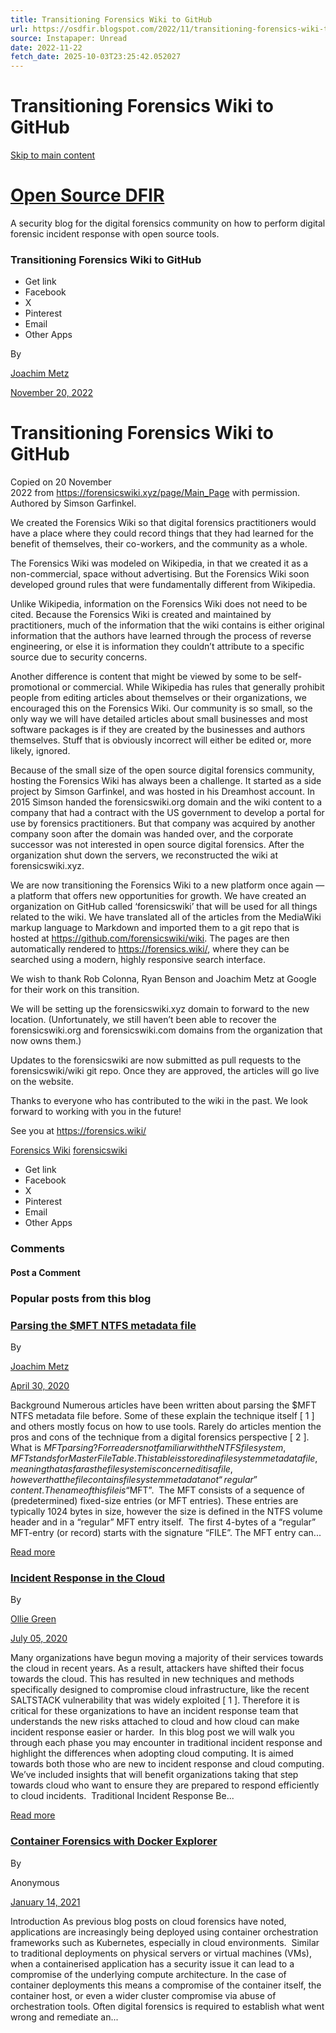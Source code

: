 ```yaml
---
title: Transitioning Forensics Wiki to GitHub
url: https://osdfir.blogspot.com/2022/11/transitioning-forensics-wiki-to-github.html
source: Instapaper: Unread
date: 2022-11-22
fetch_date: 2025-10-03T23:25:42.052027
---
```


# Transitioning Forensics Wiki to GitHub

[Skip to main content](#main)

# [Open Source DFIR](https://osdfir.blogspot.com/)

A security blog for the digital forensics community on how to perform digital forensic incident response with open source tools.

### Transitioning Forensics Wiki to GitHub

* Get link
* Facebook
* X
* Pinterest
* Email
* Other Apps

By

[Joachim Metz](https://www.blogger.com/profile/14169983450780601879 "author profile")

[November 20, 2022](https://osdfir.blogspot.com/2022/11/transitioning-forensics-wiki-to-github.html "permanent link")

# Transitioning Forensics Wiki to GitHub

Copied on 20 November 2022 from <https://forensicswiki.xyz/page/Main_Page> with permission. Authored by Simson Garfinkel.

We created the Forensics Wiki so that digital forensics practitioners would have a place where they could record things that they had learned for the benefit of themselves, their co-workers, and the community as a whole.

The Forensics Wiki was modeled on Wikipedia, in that we created it as a non-commercial, space without advertising. But the Forensics Wiki soon developed ground rules that were fundamentally different from Wikipedia.

Unlike Wikipedia, information on the Forensics Wiki does not need to be cited. Because the Forensics Wiki is created and maintained by practitioners, much of the information that the wiki contains is either original information that the authors have learned through the process of reverse engineering, or else it is information they couldn’t attribute to a specific source due to security concerns.

Another difference is content that might be viewed by some to be self-promotional or commercial. While Wikipedia has rules that generally prohibit people from editing articles about themselves or their organizations, we encouraged this on the Forensics Wiki. Our community is so small, so the only way we will have detailed articles about small businesses and most software packages is if they are created by the businesses and authors themselves. Stuff that is obviously incorrect will either be edited or, more likely, ignored.

Because of the small size of the open source digital forensics community, hosting the Forensics Wiki has always been a challenge. It started as a side project by Simson Garfinkel, and was hosted in his Dreamhost account. In 2015 Simson handed the forensicswiki.org domain and the wiki content to a company that had a contract with the US government to develop a portal for use by forensics practitioners. But that company was acquired by another company soon after the domain was handed over, and the corporate successor was not interested in open source digital forensics. After the organization shut down the servers, we reconstructed the wiki at forensicswiki.xyz.

We are now transitioning the Forensics Wiki to a new platform once again — a platform that offers new opportunities for growth. We have created an organization on GitHub called ‘forensicswiki’ that will be used for all things related to the wiki. We have translated all of the articles from the MediaWiki markup language to Markdown and imported them to a git repo that is hosted at <https://github.com/forensicswiki/wiki>. The pages are then automatically rendered to <https://forensics.wiki/>, where they can be searched using a modern, highly responsive search interface.

We wish to thank Rob Colonna, Ryan Benson and Joachim Metz at Google for their work on this transition.

We will be setting up the forensicswiki.xyz domain to forward to the new location. (Unfortunately, we still haven’t been able to recover the forensicswiki.org and forensicswiki.com domains from the organization that now owns them.)

Updates to the forensicswiki are now submitted as pull requests to the forensicswiki/wiki git repo. Once they are approved, the articles will go live on the website.

Thanks to everyone who has contributed to the wiki in the past. We look forward to working with you in the future!

See you at <https://forensics.wiki/>

[Forensics Wiki](https://osdfir.blogspot.com/search/label/Forensics%20Wiki)
[forensicswiki](https://osdfir.blogspot.com/search/label/forensicswiki)

* Get link
* Facebook
* X
* Pinterest
* Email
* Other Apps

### Comments

#### Post a Comment

### Popular posts from this blog

### [Parsing the $MFT NTFS metadata file](https://osdfir.blogspot.com/2020/04/parsing-mft-ntfs-metadata-file.html)

By

[Joachim Metz](https://www.blogger.com/profile/14169983450780601879 "author profile")

[April 30, 2020](https://osdfir.blogspot.com/2020/04/parsing-mft-ntfs-metadata-file.html "permanent link")

Background Numerous articles have been written about parsing the $MFT NTFS metadata file before. Some of these explain the technique itself [ 1 ] and others mostly focus on how to use tools. Rarely do articles mention the pros and cons of the technique from a digital forensics perspective [ 2 ].  What is $MFT parsing?  For readers not familiar with the NTFS file system, MFT stands for Master File Table. This table is stored in a file system metadata file, meaning that as far as the file system is concerned it is a file, however that the file contains file system metadata not “regular” content. The name of this file is “$MFT”.  The MFT consists of a sequence of (predetermined) fixed-size entries (or MFT entries). These entries are typically 1024 bytes in size, however the size is defined in the NTFS volume header and in a “regular” MFT entry itself.  The first 4-bytes of a “regular” MFT-entry (or record) starts with the signature “FILE”. The MFT entry can...

[Read more](https://osdfir.blogspot.com/2020/04/parsing-mft-ntfs-metadata-file.html "Parsing the $MFT NTFS metadata file")

### [Incident Response in the Cloud](https://osdfir.blogspot.com/2020/07/incident-response-in-cloud.html)

By

[Ollie Green](https://www.blogger.com/profile/08398115638724632004 "author profile")

[July 05, 2020](https://osdfir.blogspot.com/2020/07/incident-response-in-cloud.html "permanent link")

Many organizations have begun moving a majority of their services towards the cloud in recent years. As a result, attackers have shifted their focus towards the cloud. This has resulted in new techniques and methods specifically designed to compromise cloud infrastructure, like the recent SALTSTACK vulnerability that was widely exploited [ 1 ]. Therefore it is critical for these organizations to have an incident response team that understands the new risks attached to cloud and how cloud can make incident response easier or harder.  In this blog post we will walk you through each phase you may encounter in traditional incident response and highlight the differences when adopting cloud computing. It is aimed towards both those who are new to incident response and cloud computing. We’ve included insights that will benefit organizations taking that step towards cloud who want to ensure they are prepared to respond efficiently to cloud incidents.  Traditional Incident Response Be...

[Read more](https://osdfir.blogspot.com/2020/07/incident-response-in-cloud.html "Incident Response in the Cloud")

### [Container Forensics with Docker Explorer](https://osdfir.blogspot.com/2021/01/container-forensics-with-docker-explorer.html)

By

Anonymous

[January 14, 2021](https://osdfir.blogspot.com/2021/01/container-forensics-with-docker-explorer.html "permanent link")

Introduction As previous blog posts on cloud forensics have noted, applications are increasingly being deployed using container orchestration frameworks such as Kubernetes, especially in cloud environments.  Similar to traditional deployments on physical servers or virtual machines (VMs), when a containerised application has a security issue it can lead to a compromise of the underlying compute architecture. In the case of container deployments this means a compromise of the container itself, the container host, or even a wider cluster compromise via abuse of orchestration tools. Often digital forensics is required to establish what went wrong and remediate an...